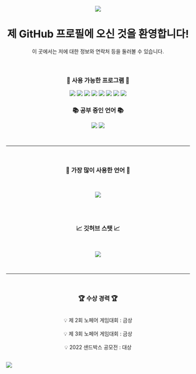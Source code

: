 <p align="center">
<img src = "https://capsule-render.vercel.app/api?type=waving&color=gradient&height=200&section=header&text=8Sehyun&fontSize=85">
</p>

<div align=center>

# <center>제 GitHub 프로필에 오신 것을 환영합니다!</center>
<center> 이 곳에서는 저에 대한 정보와 연락처 등을 둘러볼 수 있습니다.</center>
<br>

</br>
 
### <center>🔧 사용 가능한 프로그램 🔧</center>

</div>


<p align="center">
<img src = "https://img.shields.io/badge/Unity-FAFAFA?style=for-the-badge&logo=Unity&logoColor=black">
<img src = "https://img.shields.io/badge/github-%23121011.svg?style=for-the-badge&logo=github&logoColor=white">
<img src = "https://img.shields.io/badge/VS-AC58FA.svg?style=for-the-badge&logo=VisualStudio&logoColor=white">
<img src = "https://img.shields.io/badge/VSC-2E9AFE.svg?style=for-the-badge&logo=VisualStudioCode&logoColor=white">
<img src = "https://img.shields.io/badge/Blender-585858?style=for-the-badge&logo=Blender&logoColor=White">
<img src = "https://img.shields.io/badge/Rblx_Studio-FAFAFA?style=for-the-badge&logo=RobloxStudio&logoColor=White">
<img src = "https://img.shields.io/badge/scratch-FE9A2E.svg?style=for-the-badge&logo=scratch&logoColor=white">
<img src = "https://img.shields.io/badge/Notion-FAFAFA?style=for-the-badge&logo=Notion&logoColor=black">
</p>  

<div align=center>

### <center>📚 공부 중인 언어 📚</center>

<p align="center">
<img src = "https://img.shields.io/badge/C%23-BF00FF?style=for-the-badge&logo=Csharp&logoColor=white">
<img src = "https://img.shields.io/badge/Lua-0404B4?style=for-the-badge&logo=Lua&logoColor=white">
</p>
<br>
</div>

----------

<br>
<div align=center>

### <center>📃 가장 많이 사용한 언어 📃</center>
<br>

<p align="center">
<img src = "https://github-readme-stats.vercel.app/api/top-langs/?username=8Sehyun&layout=compact&theme=tokyonight">
</p>
</div>
<br>
</br>
<div align=center>

### <center>📈 깃허브 스탯 📈
<br>

<p align="center">
<img src = "https://github-readme-stats.vercel.app/api?username=8Sehyun&show_icons=true&theme=tokyonight">
</p>
</div>
<br>

----------

<br>
<div align=center>

### <center>🏆 **수상 경력** 🏆</center>
<br>
<center>💡 제 2회 노페어 게임대회 : 금상</center><br>
<center>💡 제 3회 노페어 게임대회 : 금상</center><br>
<center>💡 2022 샌드박스 공모전 : 대상</center><br>

<p align="center">
</div>
<img src = "https://capsule-render.vercel.app/api?type=waving&color=gradient&height=200&section=footer">